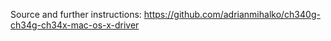 Source and further instructions: https://github.com/adrianmihalko/ch340g-ch34g-ch34x-mac-os-x-driver